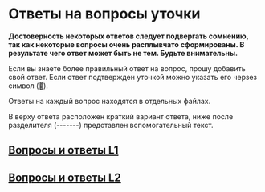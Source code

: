 # Ответы на вопросы уточки

**Достоверность некоторых ответов следует подвергать сомнению, так как некоторые вопросы очень расплывчато сформированы. В результате чего ответ может быть не тем.
Будьте внимательны.**

Если вы знаете более правильный ответ на вопрос, прошу добавить свой ответ. Если ответ подтвержден уточкой можно указать его черзез символ (&#129414;).

Ответы на каждый вопрос находятся в отдельных файлах.

В верху ответа расположен краткий вариант ответа, ниже после разделителя (-------) представлен вспомогательный текст.

## [Вопросы и ответы L1](/L1/L1_.md)

## [Вопросы и ответы L2](/L2/L2_.md)

